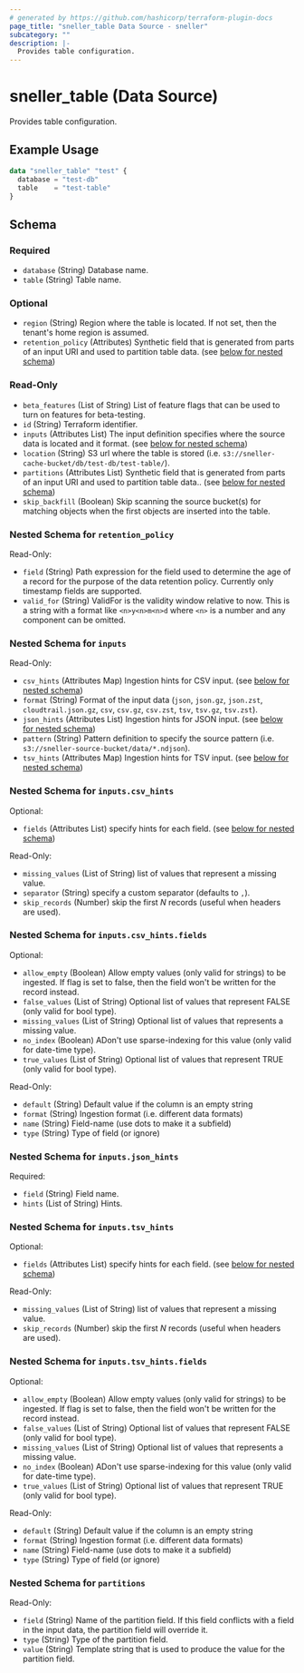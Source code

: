 ```yaml
---
# generated by https://github.com/hashicorp/terraform-plugin-docs
page_title: "sneller_table Data Source - sneller"
subcategory: ""
description: |-
  Provides table configuration.
---
```


# sneller_table (Data Source)

Provides table configuration.

## Example Usage

```terraform
data "sneller_table" "test" {
  database = "test-db"
  table    = "test-table"
}
```

<!-- schema generated by tfplugindocs -->
## Schema

### Required

- `database` (String) Database name.
- `table` (String) Table name.

### Optional

- `region` (String) Region where the table is located. If not set, then the tenant's home region is assumed.
- `retention_policy` (Attributes) Synthetic field that is generated from parts of an input URI and used to partition table data. (see [below for nested schema](#nestedatt--retention_policy))

### Read-Only

- `beta_features` (List of String) List of feature flags that can be used to turn on features for beta-testing.
- `id` (String) Terraform identifier.
- `inputs` (Attributes List) The input definition specifies where the source data is located and it format. (see [below for nested schema](#nestedatt--inputs))
- `location` (String) S3 url where the table is stored (i.e. `s3://sneller-cache-bucket/db/test-db/test-table/`).
- `partitions` (Attributes List) Synthetic field that is generated from parts of an input URI and used to partition table data.. (see [below for nested schema](#nestedatt--partitions))
- `skip_backfill` (Boolean) Skip scanning the source bucket(s) for matching objects when the first objects are inserted into the table.

<a id="nestedatt--retention_policy"></a>
### Nested Schema for `retention_policy`

Read-Only:

- `field` (String) Path expression for the field used to determine the age of a record for the purpose of the data retention policy. Currently only timestamp fields are supported.
- `valid_for` (String) ValidFor is the validity window relative to now. This is a string with a format like `<n>y<n>m<n>d` where `<n>` is a number and any component can be omitted.


<a id="nestedatt--inputs"></a>
### Nested Schema for `inputs`

Read-Only:

- `csv_hints` (Attributes Map) Ingestion hints for CSV input. (see [below for nested schema](#nestedatt--inputs--csv_hints))
- `format` (String) Format of the input data (`json`, `json.gz`, `json.zst`, `cloudtrail.json.gz`, `csv`, `csv.gz`, `csv.zst`, `tsv`, `tsv.gz`, `tsv.zst`).
- `json_hints` (Attributes List) Ingestion hints for JSON input. (see [below for nested schema](#nestedatt--inputs--json_hints))
- `pattern` (String) Pattern definition to specify the source pattern (i.e. `s3://sneller-source-bucket/data/*.ndjson`).
- `tsv_hints` (Attributes Map) Ingestion hints for TSV input. (see [below for nested schema](#nestedatt--inputs--tsv_hints))

<a id="nestedatt--inputs--csv_hints"></a>
### Nested Schema for `inputs.csv_hints`

Optional:

- `fields` (Attributes List) specify hints for each field. (see [below for nested schema](#nestedatt--inputs--csv_hints--fields))

Read-Only:

- `missing_values` (List of String) list of values that represent a missing value.
- `separator` (String) specify a custom separator (defaults to `,`).
- `skip_records` (Number) skip the first *N* records (useful when headers are used).

<a id="nestedatt--inputs--csv_hints--fields"></a>
### Nested Schema for `inputs.csv_hints.fields`

Optional:

- `allow_empty` (Boolean) Allow empty values (only valid for strings) to be ingested. If flag is set to false, then the field won't be written for the record instead.
- `false_values` (List of String) Optional list of values that represent FALSE (only valid for bool type).
- `missing_values` (List of String) Optional list of values that represents a missing value.
- `no_index` (Boolean) ADon't use sparse-indexing for this value (only valid for date-time type).
- `true_values` (List of String) Optional list of values that represent TRUE (only valid for bool type).

Read-Only:

- `default` (String) Default value if the column is an empty string
- `format` (String) Ingestion format (i.e. different data formats)
- `name` (String) Field-name (use dots to make it a subfield)
- `type` (String) Type of field (or ignore)



<a id="nestedatt--inputs--json_hints"></a>
### Nested Schema for `inputs.json_hints`

Required:

- `field` (String) Field name.
- `hints` (List of String) Hints.


<a id="nestedatt--inputs--tsv_hints"></a>
### Nested Schema for `inputs.tsv_hints`

Optional:

- `fields` (Attributes List) specify hints for each field. (see [below for nested schema](#nestedatt--inputs--tsv_hints--fields))

Read-Only:

- `missing_values` (List of String) list of values that represent a missing value.
- `skip_records` (Number) skip the first *N* records (useful when headers are used).

<a id="nestedatt--inputs--tsv_hints--fields"></a>
### Nested Schema for `inputs.tsv_hints.fields`

Optional:

- `allow_empty` (Boolean) Allow empty values (only valid for strings) to be ingested. If flag is set to false, then the field won't be written for the record instead.
- `false_values` (List of String) Optional list of values that represent FALSE (only valid for bool type).
- `missing_values` (List of String) Optional list of values that represents a missing value.
- `no_index` (Boolean) ADon't use sparse-indexing for this value (only valid for date-time type).
- `true_values` (List of String) Optional list of values that represent TRUE (only valid for bool type).

Read-Only:

- `default` (String) Default value if the column is an empty string
- `format` (String) Ingestion format (i.e. different data formats)
- `name` (String) Field-name (use dots to make it a subfield)
- `type` (String) Type of field (or ignore)




<a id="nestedatt--partitions"></a>
### Nested Schema for `partitions`

Read-Only:

- `field` (String) Name of the partition field. If this field conflicts with a field in the input data, the partition field will override it.
- `type` (String) Type of the partition field.
- `value` (String) Template string that is used to produce the value for the partition field.


